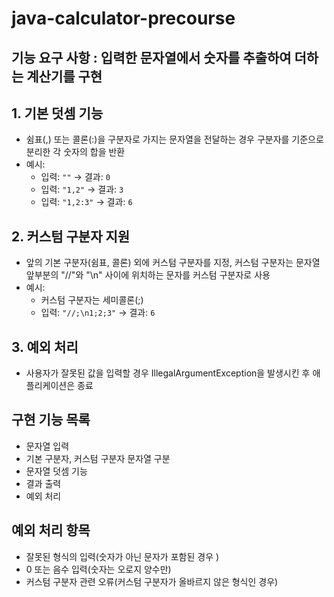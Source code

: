 # java-calculator-precourse

## 기능 요구 사항 : 입력한 문자열에서 숫자를 추출하여 더하는 계산기를 구현

## 1. 기본 덧셈 기능
- 쉼표(,) 또는 콜론(:)을 구분자로 가지는 문자열을 전달하는 경우 구분자를 기준으로 분리한 각 숫자의 합을 반환
- 예시:
    - 입력: `""` → 결과: `0`
    - 입력: `"1,2"` → 결과: `3`
    - 입력: `"1,2:3"` → 결과: `6`

## 2. 커스텀 구분자 지원
- 앞의 기본 구분자(쉼표, 콜론) 외에 커스텀 구분자를 지정, 커스텀 구분자는 문자열 앞부분의 "//"와 "\n" 사이에 위치하는 문자를 커스텀 구분자로 사용
- 예시:
    - 커스텀 구분자는 세미콜론(;)
    - 입력: `"//;\n1;2;3"` → 결과: `6`

## 3. 예외 처리
- 사용자가 잘못된 값을 입력할 경우 IllegalArgumentException을 발생시킨 후 애플리케이션은 종료

## 구현 기능 목록
- 문자열 입력
- 기본 구분자, 커스텀 구분자 문자열 구분
- 문자열 덧셈 기능
- 결과 출력
- 예외 처리

## 예외 처리 항목
- 잘못된 형식의 입력(숫자가 아닌 문자가 포함된 경우 )
- 0 또는 음수 입력(숫자는 오로지 양수만)
- 커스텀 구분자 관련 오류(커스텀 구분자가 올바르지 않은 형식인 경우)